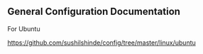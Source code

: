 ## General Configuration Documentation 

For Ubuntu

https://github.com/sushilshinde/config/tree/master/linux/ubuntu
